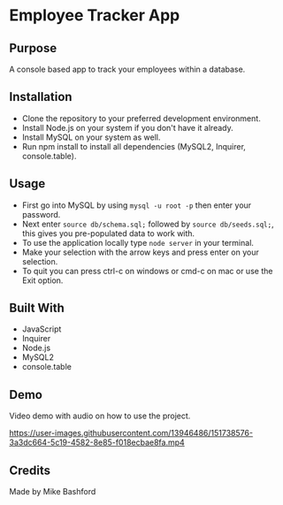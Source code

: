 # Employee Tracker App
## Purpose
  A console based app to track your employees within a database.

## Installation
 * Clone the repository to your preferred development environment.
 * Install Node.js on your system if you don't have it already.
 * Install MySQL on your system as well.
 * Run npm install to install all dependencies (MySQL2, Inquirer, console.table). 

## Usage
* First go into MySQL by using <code>mysql -u root -p</code> then enter your password. 
* Next enter <code>source db/schema.sql;</code> followed by <code>source db/seeds.sql;</code>, this gives you pre-populated data to work with.
* To use the application locally type <code>node server</code> in your terminal.
* Make your selection with the arrow keys and press enter on your selection. 
* To quit you can press ctrl-c on windows or cmd-c on mac or use the Exit option.

## Built With
* JavaScript
* Inquirer
* Node.js
* MySQL2
* console.table

## Demo
Video demo with audio on how to use the project.

https://user-images.githubusercontent.com/13946486/151738576-3a3dc664-5c19-4582-8e85-f018ecbae8fa.mp4


## Credits
Made by Mike Bashford


